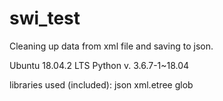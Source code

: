# swi_test
Cleaning up data from xml file and saving to json.

Ubuntu 18.04.2 LTS
Python v. 3.6.7-1~18.04

libraries used (included):
json
xml.etree
glob
